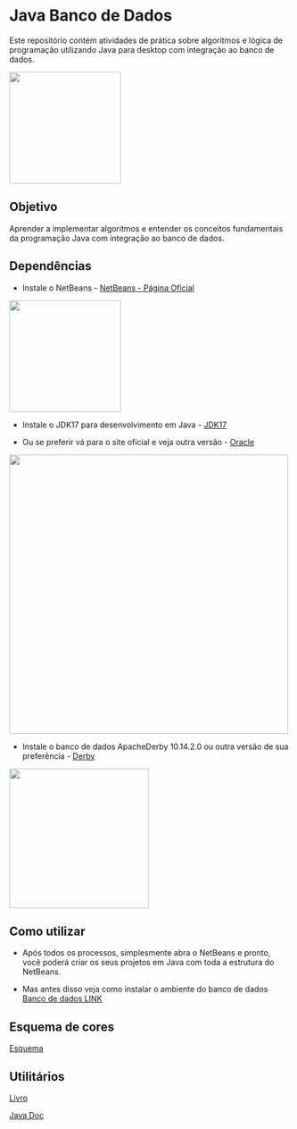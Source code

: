 # Java Banco de Dados

Este repositório contém atividades de prática sobre algoritmos e lógica de programação utilizando Java para desktop com integração ao banco de dados.

<img src="https://upload.wikimedia.org/wikipedia/en/3/30/Java_programming_language_logo.svg" width="200" />

## Objetivo
Aprender a implementar algoritmos e entender os conceitos fundamentais da programação Java com integração ao banco de dados.

## Dependências

* Instale o NetBeans - [NetBeans - Página Oficial](https://netbeans.apache.org/front/main/index.html)

 
<img src="https://netbeans.apache.org/_/images/apache-netbeans.svg" width="200" />

* Instale o JDK17 para desenvolvimento em Java - [JDK17](https://download.oracle.com/java/17/archive/jdk-17.0.8_windows-x64_bin.exe)

* Ou se preferir vá para o site oficial e veja outra versão - [Oracle](https://www.oracle.com/br/java/technologies/downloads/)

 <img src="https://upload.wikimedia.org/wikipedia/commons/5/50/Oracle_logo.svg" width="500" />
 
* Instale o banco de dados ApacheDerby 10.14.2.0 ou outra versão de sua preferência -  [Derby](https://db.apache.org/derby/derby_downloads.html)

 
<img src="https://db.apache.org/derby/images/final_logowithtext.png" width="250" />

## Como utilizar

* Após todos os processos, simplesmente abra o NetBeans e pronto, você poderá criar os seus projetos em Java com toda a estrutura do NetBeans.

* Mas antes disso veja como instalar o ambiente do banco de dados [Banco de dados LINK](Aulas/bancoDadosDerby.pdf)

## Esquema de cores

[Esquema](Aulas/esquemaCoresNetBeans.pdf)

## Utilitários

[Livro](https://www.google.com/url?sa=t&source=web&rct=j&opi=89978449&url=https://ia601403.us.archive.org/32/items/deitel-java-como-programar-6a-edicao-br-completo/Paul%2520Deitel%252C%2520Harvey%2520Deitel%2520-%2520Java%2520como%2520Programar%2520-%252010%25C2%25B0%2520Edi%25C3%25A7%25C3%25A3o.pdf&ved=2ahUKEwjl1u6_2LeFAxVxK7kGHejbBigQFnoECBMQAQ&usg=AOvVaw1xw1X6OpV8WWlVgoq4KxEk)

[Java Doc](https://docs.oracle.com/en/java/javase/13/docs/api/index.html)

